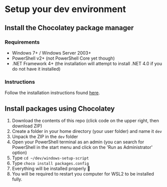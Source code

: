 
# Setup your dev environment

## Install the Chocolatey package manager

### Requirements
  - Windows 7+ / Windows Server 2003+
  - PowerShell v2+ (not PowerShell Core yet though)
  - .NET Framework 4+ (the installation will attempt to install .NET 4.0 if you do not have it installed)

### Instructions
Follow the installation instructions found [here](https://chocolatey.org/install).


## Install packages using Chocolatey
1. Download the contents of this repo (click code on the upper right, then download ZIP)
2. Create a folder in your home directory (your user folder) and name it `dev`
3. Unpack the ZIP in the `dev` folder
4. Open your PowerShell terminal as an admin (you can search for PowerShell in the start menu and click on the 'Run as Administrator' option)
5. Type `cd ~/dev/windows-setup-script`
6. Type `choco install packages.config`
7. Everything will be installed properly 🤞
8. You will be required to restart you computer for WSL2 to be installed fully.
